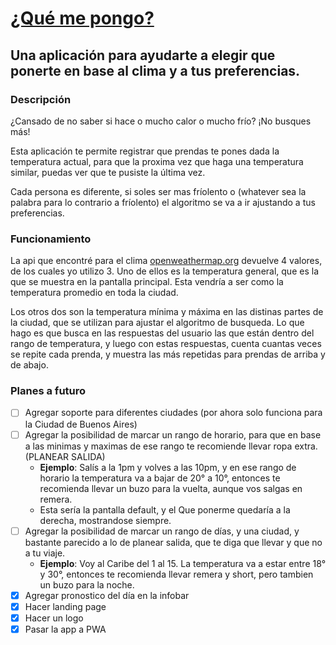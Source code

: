 # [¿Qué me pongo?](https://qmp.ezegatica.com)
## Una aplicación para ayudarte a elegir que ponerte en base al clima y a tus preferencias.

### Descripción
¿Cansado de no saber si hace o mucho calor o mucho frío? ¡No busques más!

Esta aplicación te permite registrar que prendas te pones dada la temperatura actual, para que la proxima vez que haga una temperatura similar, puedas ver que te pusiste la última vez.

Cada persona es diferente, si soles ser mas fríolento o (whatever sea la palabra para lo contrario a fríolento) el algoritmo se va a ir ajustando a tus preferencias.

### Funcionamiento
La api que encontré para el clima [openweathermap.org](https://openweathermap.org/) devuelve 4 valores, de los cuales yo utilizo 3. Uno de ellos es la temperatura general, que es la que se muestra en la pantalla principal. Esta vendría a ser como la temperatura promedio en toda la ciudad. 

Los otros dos son la temperatura mínima y máxima en las distinas partes de la ciudad, que se utilizan para ajustar el algoritmo de busqueda. Lo que hago es que busca en las respuestas del usuario las que están dentro del rango de temperatura, y luego con estas respuestas, cuenta cuantas veces se repite cada prenda, y muestra las más repetidas para prendas de arriba y de abajo.

### Planes a futuro
- [ ] Agregar soporte para diferentes ciudades (por ahora solo funciona para la Ciudad de Buenos Aires)
- [ ] Agregar la posibilidad de marcar un rango de horario, para que en base a las minimas y maximas de ese rango te recomiende llevar ropa extra. (PLANEAR SALIDA)
  - **Ejemplo**: Salís a la 1pm y volves a las 10pm, y en ese rango de horario la temperatura va a bajar de 20° a 10°, entonces te recomienda llevar un buzo para la vuelta, aunque vos salgas en remera.
  - Esta sería la pantalla default, y el Que ponerme quedaría a la derecha, mostrandose siempre.
- [ ] Agregar la posibilidad de marcar un rango de días, y una ciudad, y bastante parecido a lo de planear salida, que te diga que llevar y que no a tu viaje.
  - **Ejemplo**: Voy al Caribe del 1 al 15. La temperatura va a estar entre 18° y 30°, entonces te recomienda llevar remera y short, pero tambien un buzo para la noche.
- [X] Agregar pronostico del día en la infobar
- [X] Hacer landing page
- [X] Hacer un logo
- [X] Pasar la app a PWA